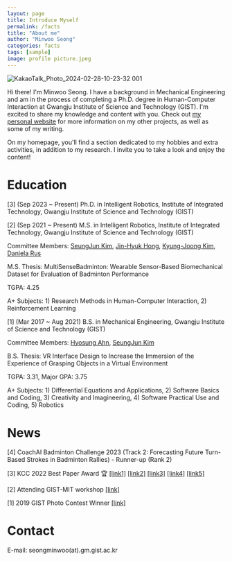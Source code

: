 ```yaml
---
layout: page
title: Introduce Myself
permalink: /facts
title: "About me"
author: "Minwoo Seong"
categories: facts
tags: [sample]
image: profile picture.jpeg
---
```


![KakaoTalk_Photo_2024-02-28-10-23-32 001](https://github.com/dailyminiii/dailyminiii.github.io/assets/79134282/f1b25080-a6d0-4766-925f-0ed64413338e)


Hi there! I'm Minwoo Seong. I have a background in Mechanical Engineering and am in the process of completing a Ph.D. degree in Human-Computer Interaction at Gwangju Institute of Science and Technology (GIST). I'm excited to share my knowledge and content with you. Check out [my personal website](https://dailyminiii.github.io/) for more information on my other projects, as well as some of my writing.

On my homepage, you'll find a section dedicated to my hobbies and extra activities, in addition to my research. I invite you to take a look and enjoy the content!


# Education

[3] (Sep 2023 ~ Present) Ph.D. in Intelligent Robotics, Institute of Integrated Technology, Gwangju Institute of Science and Technology (GIST)

[2] (Sep 2021 ~ Present) M.S. in Intelligent Robotics, Institute of Integrated Technology, Gwangju Institute of Science and Technology (GIST)

Committee Members: [SeungJun Kim](https://scholar.google.co.kr/citations?user=AjfRd6wAAAAJ&hl=ko&oi=ao), [Jin-Hyuk Hong](https://scholar.google.com/citations?user=iTu5G9QAAAAJ&hl=ko), [Kyung-Joong Kim](https://scholar.google.com.au/citations?user=YBYE93sAAAAJ&hl=en), [Daniela Rus](https://www.csail.mit.edu/person/daniela-rus)

M.S. Thesis: MultiSenseBadminton: Wearable Sensor-Based Biomechanical Dataset for Evaluation of Badminton Performance

TGPA: 4.25

A+ Subjects: 1) Research Methods in Human-Computer Interaction, 2) Reinforcement Learning

[1] (Mar 2017 ~ Aug 2021) B.S. in Mechanical Engineering, Gwangju Institute of Science and Technology (GIST)
 
Committee Members: [Hyosung Ahn](https://sites.google.com/view/hyosungahn/), [SeungJun Kim](https://scholar.google.co.kr/citations?user=AjfRd6wAAAAJ&hl=ko&oi=ao)

B.S. Thesis: VR Interface Design to Increase the Immersion of the Experience of Grasping Objects in a Virtual Environment

TGPA: 3.31, Major GPA: 3.75

A+ Subjects: 1) Differential Equations and Applications, 2) Software Basics and Coding, 3) Creativity and Imagineering, 4) Software Practical Use and Coding, 5) Robotics

# News
 [4] CoachAI Badminton Challenge 2023 (Track 2: Forecasting Future Turn-Based Strokes in Badminton Rallies) - Runner-up (Rank 2)
 

 [3] KCC 2022 Best Paper Award 🏆 [[link1]](http://www.chum-dan.net/news/articleView.html?idxno=6089) [[link2]](https://news.unn.net/news/articleView.html?idxno=531642) [[link3]](https://www.news1.kr/articles/?4753497) [[link4]](https://news.nate.com/view/20220726n07118) [[link5]](https://news.nate.com/view/20220726n07367)
 
 
 [2] Attending GIST-MIT workshop [[link]](https://www.etnews.com/20220711000027)
 
 
 [1] 2019 GIST Photo Contest Winner [[link]](https://www.gist.ac.kr/kr/html/sub06/060101.html?mode=V&no=194113)

# Contact

E-mail: seongminwoo(at).gm.gist.ac.kr

